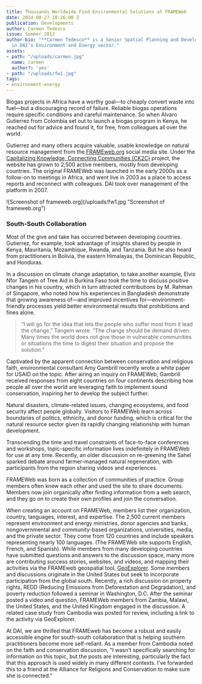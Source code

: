 ```yaml
---
title: Thousands Worldwide Find Environmental Solutions at FRAMEWeb
date: 2014-08-27 18:26:00 Z
publication: Developments
author: Carmen Tedesco
issue: Summer 2012
author-bio: "**Carmen Tedesco** is a Senior Spatial Planning and Development Specialist
  in DAI’s Environment and Energy sector."
assets:
- path: "/uploads/carmen.jpg"
  name: carmen
  author?: 'yes'
- path: "/uploads/fw1.jpg"
tags:
- environment-energy
---
```


<p>Biogas projects in Africa have a worthy goal—to cheaply convert waste into fuel—but a discouraging record of failure. Reliable biogas operations require specific conditions and careful maintenance. So when Alvaro Gutierrez from Colombia set out to launch a biogas program in Kenya, he reached out for advice and found it, for free, from colleagues all over the world.</p>


 <p>Gutierrez and many others acquire valuable, usable knowledge on natural resource management from the <a href="http://frameweb.org/">FRAMEweb.org</a> social media site. Under the <a href="http://dai.com/our-work/projects/worldwide%E2%80%94capitalizing-knowledge-connecting-communities-ck2c-program" target="blank">Capitalizing Knowledge, Connecting Communities (CK2C)</a> project, the website has grown to 2,500 active members, mostly from developing countries. The original FRAMEWeb was launched in the early 2000s as a follow-on to meetings in Africa, and went live in 2003 as a place to access reports and reconnect with colleagues. DAI took over management of the platform in 2007.
</p>
![Screenshot of frameweb.org](/uploads/fw1.jpg "Screenshot of frameweb.org") 
<h3>South-South Collaboration</h3>
<p>Most of the give and take has occurred between developing countries. Gutierrez, for example, took advantage of insights shared by people in Kenya, Mauritania, Mozambique, Rwanda, and Tanzania. But he also heard from practitioners in Bolivia, the eastern Himalayas, the Dominican Republic, and Honduras.</p>
<p>In a discussion on climate change adaptation, to take another example, Elvis Nfor Tangem of Tree Aid in Burkina Faso took the time to discuss positive changes in his country, which in turn attracted contributions by M. Rahman of Singapore, who noted how his experiences in Bangladesh demonstrate that growing awareness of—and improved incentives for—environment-friendly processes yield better environmental results that prohibitions and fines alone.</p>
<blockquote>“I will go for the idea that lets the people who suffer most from it lead the change,” Tangem wrote. “The change should be demand driven. Many times the world does not give those in vulnerable communities or situations the time to digest their situation and propose the solution.”</blockquote>
<p>Captivated by the apparent connection between conservation and religious faith, environmental consultant Amy Gambrill recently wrote a white paper for USAID on the topic. After airing an inquiry on FRAMEWeb, Gambrill received responses from eight countries on four continents describing how people all over the world are leveraging faith to implement sound conservation, inspiring her to develop the subject further.</p>
<p>Natural disasters, climate-related issues, changing ecosystems, and food security affect people globally. Visitors to FRAMEWeb learn across boundaries of politics, ethnicity, and donor funding, which is critical for the natural resource sector given its rapidly changing relationship with human development.</p>
<p>Transcending the time and travel constraints of face-to-face conferences and workshops, topic-specific information lives indefinitely in FRAMEWeb for use at any time. Recently, an older discussion on re-greening the Sahel sparked debate around farmer-managed natural regeneration, with participants from the region sharing videos and experiences.</p>
<p>FRAMEWeb was born as a collection of communities of practice. Group members often knew each other and used the site to share documents. Members now join organically after finding information from a web search, and they go on to create their own profiles and join the conversation.</p>
<p>When creating an account on FRAMEWeb, members list their organization, country, languages, interest, and expertise. The 2,500 current members represent environment and energy ministries, donor agencies and banks, nongovernmental and community-based organizations, universities, media, and the private sector. They come from 120 countries and include speakers representing nearly 100 languages. (The FRAMEWeb site supports English, French, and Spanish). While members from many developing countries have submitted questions and answers to the discussion space, many more are contributing success stories, websites, and videos, and mapping their activities via the FRAMEweb geospatial tool, <a href="http://gis.frameweb.org/default.htm">GeoExplorer</a>. Some members and discussions originate in the United States but seek to incorporate participation from the global south. Recently, a rich discussion on property rights, REDD (Reducing Emissions from Deforestation and Degradation), and poverty reduction followed a seminar in Washington, D.C. After the seminar posted a video and question, FRAMEWeb members from Zambia, Malawi, the United States, and the United Kingdom engaged in the discussion. A related case study from Cambodia was posted for review, including a link to the activity via GeoExplorer.</p>
<p>At DAI, we are thrilled that FRAMEweb has become a robust and easily accessible engine for south-south collaboration that is helping southern practitioners become more self-reliant. As a member from Cambodia noted on the faith and conservation discussion, “I wasn’t specifically searching for information on this topic, but the posts are interesting, particularly the fact that this approach is used widely in many different contexts. I’ve forwarded this to a friend at the Alliance for Religions and Conservation to make sure she is connected.”</p>
